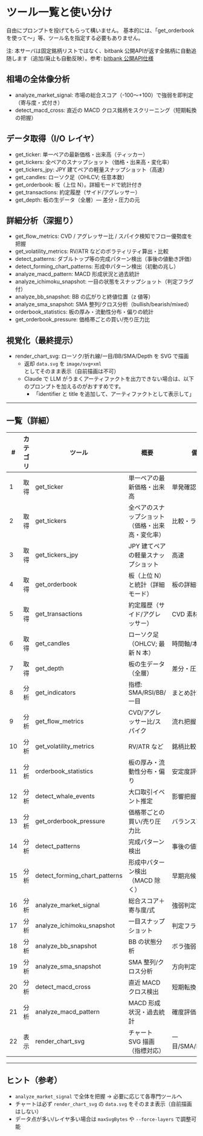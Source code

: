 # ツール一覧と使い分け
自由にプロンプトを投げてもらって構いません。
基本的には、「get_orderbook を使って〜」等、ツール名を指定する必要もありません。

注: 本サーバは固定銘柄リストではなく、bitbank 公開APIが返す全銘柄に自動追随します（追加/廃止も自動反映）。参考: [bitbank 公開API仕様](https://github.com/bitbankinc/bitbank-api-docs/blob/master/public-api.md)

## 相場の全体像分析
- analyze_market_signal: 市場の総合スコア（-100〜+100）で強弱を即判定（寄与度・式付き）
- detect_macd_cross: 直近の MACD クロス銘柄をスクリーニング（短期転換の把握）

## データ取得（I/O レイヤ）
- get_ticker: 単一ペアの最新価格・出来高（ティッカー）
- get_tickers: 全ペアのスナップショット（価格・出来高・変化率）
- get_tickers_jpy: JPY 建てペアの軽量スナップショット（高速）
- get_candles: ローソク足（OHLCV; 任意本数）
- get_orderbook: 板（上位 N）。詳細モードで統計付き
- get_transactions: 約定履歴（サイド/アグレッサー）
- get_depth: 板の生データ（全層）— 差分・圧力の元

## 詳細分析（深掘り）
- get_flow_metrics: CVD / アグレッサー比 / スパイク検知でフロー優勢度を把握
- get_volatility_metrics: RV/ATR などのボラティリティ算出・比較
- detect_patterns: ダブルトップ等の完成パターン検出（事後の値動き評価）
- detect_forming_chart_patterns: 形成中パターン検出（初動の兆し）
- analyze_macd_pattern: MACD 形成状況と過去統計
- analyze_ichimoku_snapshot: 一目の状態をスナップショット（判定フラグ付）
- analyze_bb_snapshot: BB の広がりと終値位置（z 値等）
- analyze_sma_snapshot: SMA 整列/クロス分析（bullish/bearish/mixed）
- orderbook_statistics: 板の厚み・流動性分布・偏りの統計
- get_orderbook_pressure: 価格帯ごとの買い/売り圧力比

## 視覚化（最終提示）
- render_chart_svg: ローソク/折れ線/一目/BB/SMA/Depth を SVG で描画
  - 返却 `data.svg` を `image/svg+xml` としてそのまま表示（自前描画は不可）
  - Claude で LLM がうまくアーティファクトを出力できない場合は、以下のプロンプトを加えるのがおすすめです。
    - 「identifier と title を追加して、アーティファクトとして表示して」 

---

## 一覧（詳細）

| # | カテゴリ | ツール | 概要 | 備考 |
|---|---|---|---|---|
| 1 | 取得 | get_ticker | 単一ペアの最新価格・出来高 | 単発確認 |
| 2 | 取得 | get_tickers | 全ペアのスナップショット（価格・出来高・変化率） | 比較・ランキング |
| 3 | 取得 | get_tickers_jpy | JPY 建てペアの軽量スナップショット | 高速 |
| 4 | 取得 | get_orderbook | 板（上位 N）と統計（詳細モード） | 板の詳細把握 |
| 5 | 取得 | get_transactions | 約定履歴（サイド/アグレッサー） | CVD 素材 |
| 6 | 取得 | get_candles | ローソク足（OHLCV; 最新 N 本） | 時間軸/本数指定 |
| 7 | 取得 | get_depth | 板の生データ（全層） | 差分・圧力の元 |
| 8 | 分析 | get_indicators | 指標: SMA/RSI/BB/一目 | まとめ計算 |
| 9 | 分析 | get_flow_metrics | CVD/アグレッサー比/スパイク | 流れ把握 |
| 10 | 分析 | get_volatility_metrics | RV/ATR など | 銘柄比較 |
| 11 | 分析 | orderbook_statistics | 板の厚み・流動性分布・偏り | 安定度評価 |
| 12 | 分析 | detect_whale_events | 大口取引イベント推定 | 影響把握 |
| 13 | 分析 | get_orderbook_pressure | 価格帯ごとの買い/売り圧力比 | バランス可視化 |
| 14 | 分析 | detect_patterns | 完成パターン検出 | 事後の値動き把握 |
| 15 | 分析 | detect_forming_chart_patterns | 形成中パターン検出（MACD 除く） | 早期兆候 |
| 16 | 分析 | analyze_market_signal | 総合スコア＋寄与度/式 | 強弱判定 |
| 17 | 分析 | analyze_ichimoku_snapshot | 一目スナップショット | 判定フラグ |
| 18 | 分析 | analyze_bb_snapshot | BB の状態分析 | ボラ強弱 |
| 19 | 分析 | analyze_sma_snapshot | SMA 整列/クロス分析 | 方向判定 |
| 20 | 分析 | detect_macd_cross | 直近 MACD クロス検出 | 短期転換 |
| 21 | 分析 | analyze_macd_pattern | MACD 形成状況・過去統計 | 確度評価 |
| 22 | 表示 | render_chart_svg | チャート SVG 描画（指標対応） | 一目/SMA/BB/Depth |

---

## ヒント（参考）
- `analyze_market_signal` で全体を把握 → 必要に応じて各専門ツールへ
- チャートは必ず `render_chart_svg` の `data.svg` をそのまま表示（自前描画はしない）
- データ点が多い/レイヤ多い場合は `maxSvgBytes` や `--force-layers` で調整可能
